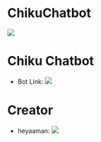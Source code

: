 # ChikuChatbot



<img src="https://telegra.ph/file/d60fab98e4cb5b11f76fd.jpg">

# Chiku Chatbot

* Bot Link:  <a href="https://t.me/Chiku_chatbot" alt="Chiku Chatbot"> <img src="https://img.shields.io/badge/%F0%9F%A4%96%20-Chiku_chatbot-yellow" /> </a>

# Creator 

* heyaaman:  <a href="https://t.me/heyaaman" alt="heyaaman"> <img src="https://img.shields.io/badge/%F0%9F%A4%96%20-heyaaman-white" /> </a>
